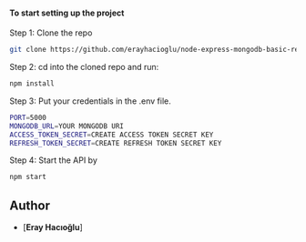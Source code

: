 #### To start setting up the project

Step 1: Clone the repo

```bash
git clone https://github.com/erayhacioglu/node-express-mongodb-basic-rest-api.git
```

Step 2: cd into the cloned repo and run:

```bash
npm install
```

Step 3: Put your credentials in the .env file.

```bash
PORT=5000
MONGODB_URL=YOUR MONGODB URI
ACCESS_TOKEN_SECRET=CREATE ACCESS TOKEN SECRET KEY
REFRESH_TOKEN_SECRET=CREATE REFRESH TOKEN SECRET KEY
```

Step 4: Start the API by

```bash
npm start
```

## Author

- [**Eray Hacıoğlu**]
